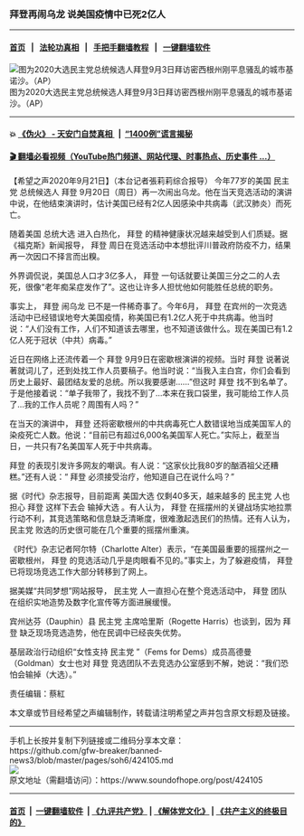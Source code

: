 ### 拜登再闹乌龙 说美国疫情中已死2亿人
------------------------

#### [首页](https://github.com/gfw-breaker/banned-news3/blob/master/README.md) &nbsp;&nbsp;|&nbsp;&nbsp; [法轮功真相](https://github.com/begood0513/basic/blob/master/README.md)  &nbsp;&nbsp;|&nbsp;&nbsp; [手把手翻墙教程](https://github.com/gfw-breaker/guides/wiki)  &nbsp;&nbsp;|&nbsp;&nbsp; [一键翻墙软件](https://github.com/gfw-breaker/nogfw/blob/master/README.md)  



<div><img alt="图为2020大选民主党总统候选人拜登9月3日拜访密西根州刚平息骚乱的城市基诺沙。（AP）" src="https://img.soundofhope.org/2020-09/9-21-1-1600687541739.jpg"/>
<br/><figcaption class="caption">
 图为2020大选民主党总统候选人拜登9月3日拜访密西根州刚平息骚乱的城市基诺沙。（AP）
</figcaption></div><hr/>

#### 💥 [《伪火》 - 天安门自焚真相 ](http://158.247.195.190:10000/videos/blog/weihuo.html)&nbsp; |&nbsp; [“1400例”谎言揭秘  ](http://158.247.195.190:10000/videos/blog/jiexi1400.html)

#### [ 🎬  翻墙必看视频（YouTube热门频道、网站代理、时事热点、历史事件 ...）](https://github.com/gfw-breaker/links/blob/master/banned.md)

<div><div class="Content__Wrapper sc-1bvya0-0 grZQxZ">
 <p class="meta-top">
  <span class="meta">
   【希望之声2020年9月21日】（本台记者張莉莉综合报导）
  </span>
  今年77岁的美国
  <ok href="/term/2718">
   民主党
  </ok>
  总统候选人
  <ok href="/term/3365">
   拜登
  </ok>
  9月20日（周日）再一次闹出乌龙。他在当天竞选活动的演讲中说，在他结束演讲时，估计美国已经有2亿人因感染中共病毒（武汉肺炎）而死亡。
 </p>
 <p>
  随着美国
  <ok href="/term/7400">
   总统大选
  </ok>
  进入白热化，
  <ok href="/term/3365">
   拜登
  </ok>
  的精神健康状况越来越受到人们质疑。据《福克斯》新闻报导，
  <ok href="/term/3365">
   拜登
  </ok>
  周日在竞选活动中本想批评川普政府防疫不力，结果再一次因口不择言而出糗。
 </p>
 <div class="AD_Embed__Wrap-sc-1xslmin-0 igMuqX module desktop">
  <div>
  </div>
 </div>
 <p>
  外界调侃说，美国总人口才3亿多人，
  <ok href="/term/3365">
   拜登
  </ok>
  一句话就要让美国三分之二的人去死，很像“老年痴呆症发作了”。这也让许多人担忧他如何能胜任总统的职务。
 </p>
 <p>
  事实上，
  <ok href="/term/3365">
   拜登
  </ok>
  <ok href="/term/214459">
   闹乌龙
  </ok>
  已不是一件稀奇事了。今年6月，
  <ok href="/term/3365">
   拜登
  </ok>
  在宾州的一次竞选活动中已经错误地夸大美国疫情，称美国已有1.2亿人死于中共病毒。他当时说：“人们没有工作，人们不知道该去哪里，也不知道该做什么。现在美国已有1.2亿人死于冠状（中共）病毒。”
 </p>
 <p>
  近日在网络上还流传着一个
  <ok href="/term/3365">
   拜登
  </ok>
  9月9日在密歇根演讲的视频。当时
  <ok href="/term/3365">
   拜登
  </ok>
  说著说著就词儿了，还到处找工作人员要稿子。他当时说：“当我入主白宫，你们会看到历史上最好、最团结友爱的总统。所以我要感谢......”但这时
  <ok href="/term/3365">
   拜登
  </ok>
  找不到名单了。于是他接着说：“单子我带了，我找不到了…本来在我口袋里，我可能给工作人员了...我的工作人员呢？周围有人吗？”
 </p>
 <p>
  在当天的演讲中，
  <ok href="/term/3365">
   拜登
  </ok>
  还将密歇根州的中共病毒死亡人数错误地当成美国军人的染疫死亡人数。他说：“目前已有超过6,000名美国军人死亡。”实际上，截至当日，一共只有7名美国军人死于中共病毒。
 </p>
 <p>
  <ok href="/term/3365">
   拜登
  </ok>
  的表现引发许多网友的嘲讽。有人说：“这家伙比我80岁的酗酒祖父还糟糕。”还有人说：“
  <ok href="/term/3365">
   拜登
  </ok>
  必须接受治疗，他知道自己在说什么吗？”
 </p>
 <p>
  据《时代》杂志报导，目前距离
  <ok href="/term/3741">
   美国大选
  </ok>
  仅剩40多天，越来越多的
  <ok href="/term/2718">
   民主党
  </ok>
  人也担心
  <ok href="/term/3365">
   拜登
  </ok>
  这样下去会
  <ok href="/term/380599">
   输掉大选
  </ok>
  。有人认为，
  <ok href="/term/3365">
   拜登
  </ok>
  在摇摆州的关键战场实地拉票行动不利，其竞选策略和信息缺乏清晰度，很难激起选民们的热情。还有人认为，
  <ok href="/term/2718">
   民主党
  </ok>
  败选的历史很可能在几个重要的摇摆州重演。
 </p>
 <p>
  《时代》杂志记者阿尔特（Charlotte Alter）表示，“在美国最重要的摇摆州之一密歇根州，
  <ok href="/term/3365">
   拜登
  </ok>
  的竞选活动几乎是肉眼看不见的。”事实上，为了躲避疫情，
  <ok href="/term/3365">
   拜登
  </ok>
  已将现场竞选工作大部分转移到了网上。
 </p>
 <p>
  据美媒“共同梦想”网站报导，
  <ok href="/term/2718">
   民主党
  </ok>
  人一直担心在整个竞选活动中，
  <ok href="/term/3365">
   拜登
  </ok>
  团队在组织实地造势及数字化宣传等方面进展缓慢。
 </p>
 <p>
  宾州达芬（Dauphin）县
  <ok href="/term/2718">
   民主党
  </ok>
  主席哈里斯（Rogette Harris）也谈到，因为
  <ok href="/term/3365">
   拜登
  </ok>
  缺乏现场竞选造势，他在民调中已经丧失优势。
 </p>
 <p>
  基层政治行动组织“女性支持
  <ok href="/term/2718">
   民主党
  </ok>
  ”（Fems for Dems）成员高德曼（Goldman）女士也对
  <ok href="/term/3365">
   拜登
  </ok>
  竞选团队不去竞选办公室感到不解，她说：“我们恐怕会输掉（大选）。”
 </p>
 <p class="meta-btm">
  责任编辑：蔡紅
 </p>
 <p class="meta-btm">
  本文章或节目经希望之声编辑制作，转载请注明希望之声并包含原文标题及链接。
 </p>
</div>
</div>
<hr/>
手机上长按并复制下列链接或二维码分享本文章：<br/>
https://github.com/gfw-breaker/banned-news3/blob/master/pages/soh6/424105.md <br/>
<a href='https://github.com/gfw-breaker/banned-news3/blob/master/pages/soh6/424105.md'><img src='https://github.com/gfw-breaker/banned-news3/blob/master/pages/soh6/424105.md.png'/></a> <br/>
原文地址（需翻墙访问）：https://www.soundofhope.org/post/424105


------------------------
#### [首页](https://github.com/gfw-breaker/banned-news3/blob/master/README.md) &nbsp;|&nbsp; [一键翻墙软件](https://github.com/gfw-breaker/nogfw/blob/master/README.md) &nbsp;| [《九评共产党》](https://github.com/gfw-breaker/9ping.md/blob/master/README.md#九评之一评共产党是什么) | [《解体党文化》](https://github.com/gfw-breaker/jtdwh.md/blob/master/README.md) | [《共产主义的终极目的》](https://github.com/gfw-breaker/gczydzjmd.md/blob/master/README.md)


<img src='http://gfw-breaker.win/banned-news3/pages/soh6/424105.md' width='0px' height='0px'/>